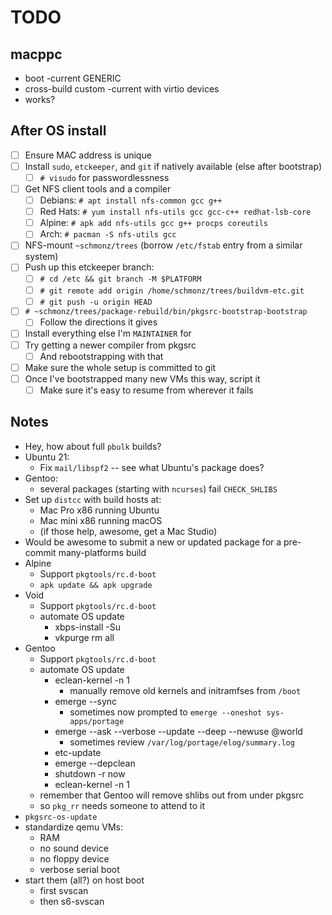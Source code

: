 # TODO

## macppc

- boot -current GENERIC
- cross-build custom -current with virtio devices
- works?

## After OS install

- [ ] Ensure MAC address is unique
- [ ] Install `sudo`, `etckeeper`, and `git` if natively available (else after bootstrap)
    - [ ] `# visudo` for passwordlessness
- [ ] Get NFS client tools and a compiler
    - [ ] Debians: `# apt install nfs-common gcc g++`
    - [ ] Red Hats: `# yum install nfs-utils gcc gcc-c++ redhat-lsb-core`
    - [ ] Alpine: `# apk add nfs-utils gcc g++ procps coreutils`
    - [ ] Arch: `# pacman -S nfs-utils gcc`
- [ ] NFS-mount `~schmonz/trees` (borrow `/etc/fstab` entry from a similar system)
- [ ] Push up this etckeeper branch:
    - [ ] `# cd /etc && git branch -M $PLATFORM`
    - [ ] `# git remote add origin /home/schmonz/trees/buildvm-etc.git`
    - [ ] `# git push -u origin HEAD`
- [ ] `# ~schmonz/trees/package-rebuild/bin/pkgsrc-bootstrap-bootstrap`
    - [ ] Follow the directions it gives
- [ ] Install everything else I'm `MAINTAINER` for
- [ ] Try getting a newer compiler from pkgsrc
    - [ ] And rebootstrapping with that
- [ ] Make sure the whole setup is committed to git
- [ ] Once I've bootstrapped many new VMs this way, script it
    - [ ] Make sure it's easy to resume from wherever it fails

## Notes

- Hey, how about full `pbulk` builds?
- Ubuntu 21:
    - Fix `mail/libspf2` -- see what Ubuntu's package does?
- Gentoo:
    - several packages (starting with `ncurses`) fail `CHECK_SHLIBS`
- Set up `distcc` with build hosts at:
    - Mac Pro x86 running Ubuntu
    - Mac mini x86 running macOS
    - (if those help, awesome, get a Mac Studio)
- Would be awesome to submit a new or updated package for a pre-commit many-platforms build
- Alpine
    - Support `pkgtools/rc.d-boot`
    - `apk update && apk upgrade`
- Void
    - Support `pkgtools/rc.d-boot`
    - automate OS update
        - xbps-install -Su
        - vkpurge rm all
- Gentoo
    - Support `pkgtools/rc.d-boot`
    - automate OS update
        - eclean-kernel -n 1
            - manually remove old kernels and initramfses from `/boot`
        - emerge --sync
            - sometimes now prompted to `emerge --oneshot sys-apps/portage`
        - emerge --ask --verbose --update --deep --newuse @world
            - sometimes review `/var/log/portage/elog/summary.log`
        - etc-update
        - emerge --depclean
        - shutdown -r now
        - eclean-kernel -n 1
    - remember that Gentoo will remove shlibs out from under pkgsrc
    - so `pkg_rr` needs someone to attend to it
- `pkgsrc-os-update`
- standardize qemu VMs:
    - RAM
    - no sound device
    - no floppy device
    - verbose serial boot
- start them (all?) on host boot
    - first svscan
    - then s6-svscan

